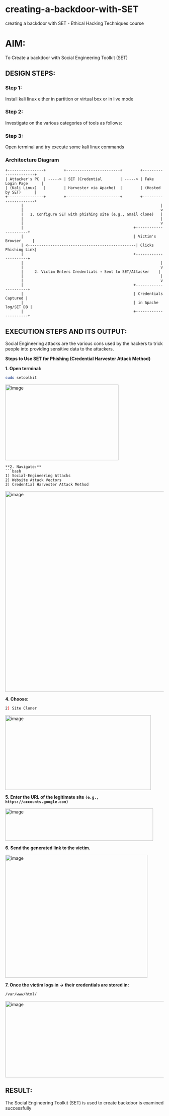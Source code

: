 # creating-a-backdoor-with-SET
creating a backdoor with SET - Ethical Hacking Techniques course

# AIM:
To Create a backdoor with Social Engineering Toolkit (SET)

## DESIGN STEPS:

### Step 1:

Install kali linux either in partition or virtual box or in live mode


### Step 2:

Investigate on the various categories of tools as follows:

### Step 3:

Open terminal and try execute some kali linux commands

### Architecture Diagram

```
+----------------+        +------------------------+        +----------------------+
| Attacker's PC  | -----> | SET (Credential        | -----> | Fake Login Page      |
| (Kali Linux)   |        | Harvester via Apache)  |        | (Hosted by SET)      |
+----------------+        +------------------------+        +----------------------+
       |                                                             |
       |                                                             v
       |   1. Configure SET with phishing site (e.g., Gmail clone)   |
       |                                                             |
       |                                                             v
       |                                                 +----------------------+
       |                                                 | Victim's Browser     |
       | <------------------------------------------------| Clicks Phishing Link|
       |                                                 +----------------------+
       |                                                             |
       |                                                             v
       |     2. Victim Enters Credentials → Sent to SET/Attacker    |
       |                                                             |
       |                                                             v
       |                                                 +----------------------+
       |                                                 | Credentials Captured |
       |                                                 | in Apache log/SET DB |
       |                                                 +----------------------+

```

## EXECUTION STEPS AND ITS OUTPUT:
Social Engineering attacks are the various cons used by the hackers to trick people into providing sensitive data to the attackers.

**Steps to Use SET for Phishing (Credential Harvester Attack Method)**

**1. Open terminal:**
```bash
sudo setoolkit

```
<img width="360" height="240" alt="image" src="https://github.com/user-attachments/assets/2679f08f-51f9-4dda-be25-f3b77c430b64" />


```
**2. Navigate:**
```bash
1) Social-Engineering Attacks  
2) Website Attack Vectors  
3) Credential Harvester Attack Method  
```

<img width="691" height="637" alt="image" src="https://github.com/user-attachments/assets/a0f68aad-c98a-4714-9ddf-df3c49c28fe2" />


**4. Choose:**
```bash
2) Site Cloner
```

<img width="463" height="237" alt="image" src="https://github.com/user-attachments/assets/87cde3fe-af45-4172-9d33-5c24d44a0c30" />

**5. Enter the URL of the legitimate site ```(e.g., https://accounts.google.com)```**

<img width="470" height="102" alt="image" src="https://github.com/user-attachments/assets/a0e50dbd-87ec-45d3-be0e-32230a4678a6" />


**6. Send the generated link to the victim.**

<img width="452" height="390" alt="image" src="https://github.com/user-attachments/assets/a16e7de5-f27e-4819-b02b-417e556d22de" />


**7. Once the victim logs in → their credentials are stored in:**
```bash
/var/www/html/
```

<img width="552" height="242" alt="image" src="https://github.com/user-attachments/assets/63696b2e-4853-4000-bb20-b11ad6828bff" />



## RESULT:
The Social Engineering Toolkit (SET) is used to create backdoor is  examined successfully
